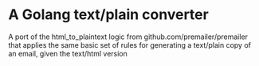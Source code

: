 # A Golang text/plain converter
A port of the html_to_plaintext logic from github.com/premailer/premailer that applies the same basic set of rules for generating a text/plain copy of an email, given the text/html version
